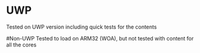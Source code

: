 # UWP
Tested on UWP version including quick tests for the contents

#Non-UWP
Tested to load on ARM32 (WOA), but not tested with content for all the cores

